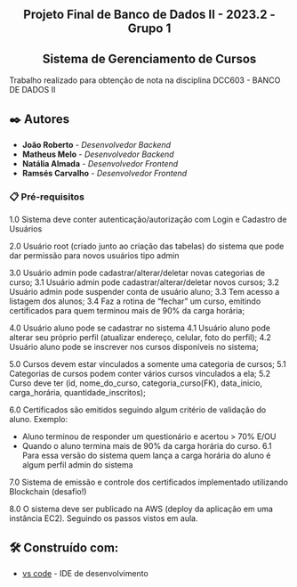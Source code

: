 <h2 align="center"> Projeto Final de Banco de Dados II - 2023.2 - Grupo 1 </h2>
<h2 align="center"> Sistema de Gerenciamento de Cursos </h2>

Trabalho realizado para obtenção de nota na disciplina DCC603 - BANCO DE DADOS II
## ✒️ Autores

* **João Roberto** - *Desenvolvedor Backend* 
* **Matheus Melo** - *Desenvolvedor Backend* 
* **Natália Almada** - *Desenvolvedor Frontend*
* **Ramsés Carvalho** - *Desenvolvedor Frontend* 

### 📋 Pré-requisitos
1.0 Sistema deve conter autenticação/autorização com Login e Cadastro de Usuários

2.0 Usuário root (criado junto ao criação das tabelas) do sistema que pode dar permissão para novos usuários tipo admin

3.0 Usuário admin pode cadastrar/alterar/deletar novas categorias de curso;
  3.1 Usuário admin pode cadastrar/alterar/deletar novos cursos;
  3.2 Usuário admin pode suspender conta de usuário aluno;
  3.3 Tem acesso a listagem dos alunos;
  3.4 Faz a rotina de “fechar” um curso, emitindo certificados para quem terminou mais de 90% da carga horária;
  
4.0 Usuário aluno pode se cadastrar no sistema
  4.1 Usuário aluno pode alterar seu próprio perfil (atualizar endereço, celular, foto do perfil);
  4.2 Usuário aluno pode se inscrever nos cursos disponíveis no sistema;

5.0 Cursos devem estar vinculados a somente uma categoria de cursos;
  5.1 Categorias de cursos podem conter vários cursos vinculados a ela;
  5.2 Curso deve ter (id, nome_do_curso, categoria_curso(FK), data_inicio, carga_horária, quantidade_inscritos);

6.0 Certificados são emitidos seguindo algum critério de validação do aluno. Exemplo:
  - Aluno terminou de responder um questionário e acertou > 70% E/OU
  - Quando o aluno termina mais de 90% da carga horária do curso.
    6.1 Para essa versão do sistema quem lança a carga horária do aluno é algum perfil admin do sistema

7.0 Sistema de emissão e controle dos certificados implementado utilizando Blockchain (desafio!)

8.0 O sistema deve ser publicado na AWS (deploy da aplicação em uma instância EC2). Seguindo os passos vistos em aula.

## 🛠️ Construído com:

* [vs code](https://code.visualstudio.com) - IDE de desenvolvimento

